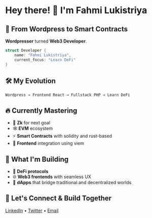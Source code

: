 # Hey there! 👋 I'm Fahmi Lukistriya

## 🚀 From Wordpress to Smart Contracts

**Wordpresser** turned **Web3 Developer**.

```rust
struct Developer {
    name: "Fahmi Lukistriya",
    current_focus: "Learn DeFi"
}
```

## 🛠️ My Evolution

```
Wordpress → Frontend React → Fullstack PHP → Learn DeFi
```

## 🔥 Currently Mastering

- 🦀 **Zk** for next goal
- 🕸️ **EVM** ecosystem
- ⚡ **Smart Contracts** with solidity and rust-based
- 🎨 **Frontend** integration using viem

## 🎯 What I'm Building

- 🔗 **DeFi protocols**
- 🌐 **Web3 frontends** with seamless UX
- 📱 **dApps** that bridge traditional and decentralized worlds

## 🤝 Let's Connect & Build Together

[LinkedIn](https://www.linkedin.com/in/fahmilukis/) • [Twitter](https://twitter.com/lukisanksatriya) • [Email](mailto:fahmilukis04@gmail.com)
